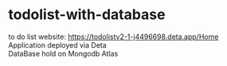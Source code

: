 # todolist-with-database
to do list website: https://todolistv2-1-j4496698.deta.app/Home  
Application deployed via Deta  
DataBase hold on Mongodb Atlas  
